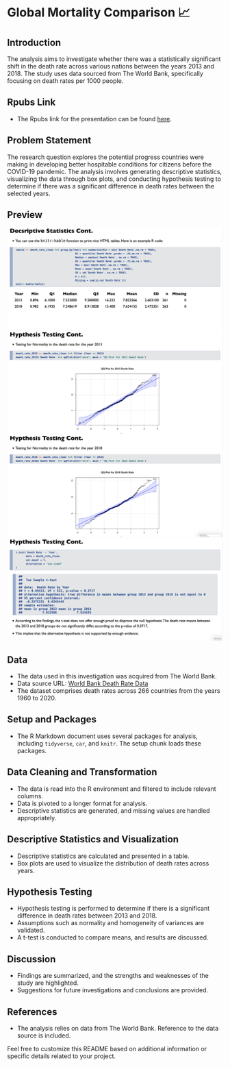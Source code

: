 # Global Mortality Comparison 📈

## Introduction
The analysis aims to investigate whether there was a statistically significant shift in the death rate across various nations between the years 2013 and 2018. The study uses data sourced from The World Bank, specifically focusing on death rates per 1000 people.

## Rpubs Link
- The Rpubs link for the presentation can be found [here](https://rpubs.com/ChrisJohn/1117120).

## Problem Statement
The research question explores the potential progress countries were making in developing better hospitable conditions for citizens before the COVID-19 pandemic. The analysis involves generating descriptive statistics, visualizing the data through box plots, and conducting hypothesis testing to determine if there was a significant difference in death rates between the selected years.

## Preview

![Plot 1](images/Plot1.png)
![Plot 2](images/Plot2.png)
![Plot 3](images/Plot3.png)
![Plot 4](images/Plot4.png)

## Data
- The data used in this investigation was acquired from The World Bank.
- Data source URL: [World Bank Death Rate Data](https://data.worldbank.org/indicator/SP.DYN.CDRT.IN?name_desc=false)
- The dataset comprises death rates across 266 countries from the years 1960 to 2020.

## Setup and Packages
- The R Markdown document uses several packages for analysis, including `tidyverse`, `car`, and `knitr`. The setup chunk loads these packages.

## Data Cleaning and Transformation
- The data is read into the R environment and filtered to include relevant columns.
- Data is pivoted to a longer format for analysis.
- Descriptive statistics are generated, and missing values are handled appropriately.

## Descriptive Statistics and Visualization
- Descriptive statistics are calculated and presented in a table.
- Box plots are used to visualize the distribution of death rates across years.

## Hypothesis Testing
- Hypothesis testing is performed to determine if there is a significant difference in death rates between 2013 and 2018.
- Assumptions such as normality and homogeneity of variances are validated.
- A t-test is conducted to compare means, and results are discussed.

## Discussion
- Findings are summarized, and the strengths and weaknesses of the study are highlighted.
- Suggestions for future investigations and conclusions are provided.

## References
- The analysis relies on data from The World Bank. Reference to the data source is included.

Feel free to customize this README based on additional information or specific details related to your project.
